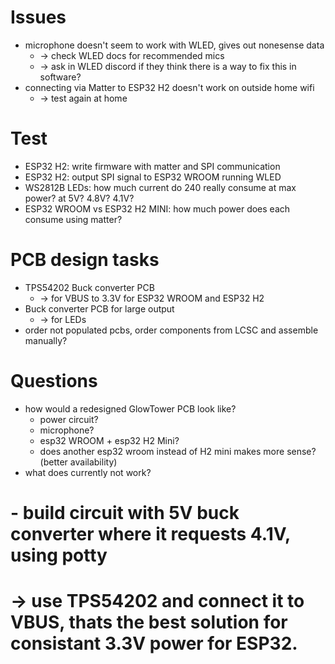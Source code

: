
# Issues
- microphone doesn't seem to work with WLED, gives out nonesense data
  - -> check WLED docs for recommended mics
  - -> ask in WLED discord if they think there is a way to fix this in software?
- connecting via Matter to ESP32 H2 doesn't work on outside home wifi
  - -> test again at home

# Test
- ESP32 H2: write firmware with matter and SPI communication
- ESP32 H2: output SPI signal to ESP32 WROOM running WLED
- WS2812B LEDs: how much current do 240 really consume at max power? at 5V? 4.8V? 4.1V?
- ESP32 WROOM vs ESP32 H2 MINI: how much power does each consume using matter?

# PCB design tasks
- TPS54202 Buck converter PCB
  - -> for VBUS to 3.3V for ESP32 WROOM and ESP32 H2
- Buck converter PCB for large output
  - -> for LEDs
- order not populated pcbs, order components from LCSC and assemble manually?

# Questions
- how would a redesigned GlowTower PCB look like?
  - power circuit?
  - microphone?
  - esp32 WROOM + esp32 H2 Mini?
  - does another esp32 wroom instead of H2 mini makes more sense? (better availability)
- what does currently not work?



# - build circuit with 5V buck converter where it requests 4.1V, using potty
# -> use TPS54202 and connect it to VBUS, thats the best solution for consistant 3.3V power for ESP32.